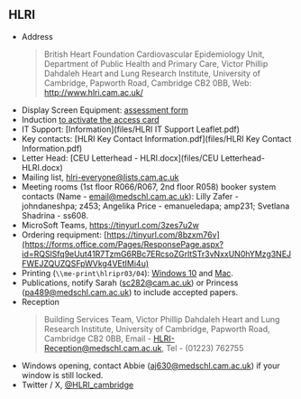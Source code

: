 ## HLRI

- Address
  > British Heart Foundation Cardiovascular Epidemiology Unit,
  > Department of Public Health and Primary Care,
  > Victor Phillip Dahdaleh Heart and Lung Research Institute,
  > University of Cambridge,
  > Papworth Road, Cambridge CB2 0BB,
  > Web: <http://www.hlri.cam.ac.uk/>
- Display Screen Equipment: [assessment form](files/display_screen_equipment_self-assessment_checklist_v4-1.docx)
- Induction [to activate the access card](https://www.eventbrite.com/e/hlri-building-induction-tickets-352488170607)
- IT Support: [Information](files/HLRI IT Support Leaflet.pdf)
- Key contacts: [HLRI Key Contact Information.pdf](files/HLRI Key Contact Information.pdf)
- Letter Head: [CEU Letterhead - HLRI.docx](files/CEU Letterhead- HLRI.docx)
- Mailing list, [hlri-everyone@lists.cam.ac.uk](mailto:hlri-everyone@lists.cam.ac.uk)
- Meeting rooms (1st floor R066/R067, 2nd floor R058) booker system contacts (Name - email@medschl.cam.ac.uk): Lilly Zafer - johndaneshpa; z453; Angelika Price - emanueledapa; amp231; Svetlana Shadrina - ss608.
- MicroSoft Teams, <https://tinyurl.com/3zes7u2w>
- Ordering requipment: [https://tinyurl.com/8bzxm76v](https://forms.office.com/Pages/ResponsePage.aspx?id=RQSlSfq9eUut41R7TzmG6RBc7ERcsoZGrltSTr3vNxxUN0hYMzg3NEJFWEJZQUZQSFpWVkg4VEtIMi4u)
- Printing (`\\me-print\hlripr03/04`): [Windows 10](https://cscs-itsupport.atlassian.net/wiki/spaces/FAQ/pages/21365361/Adding+a+printer+to+Windows+10) and [Mac](https://cscs-itsupport.atlassian.net/wiki/spaces/FAQ/pages/21365494/Adding+a+printer+on+a+Mac).
- Publications, notify Sarah (<sc282@cam.ac.uk>) or Princess (<pa489@medschl.cam.ac.uk>) to include accepted papers.
- Reception
  > Building Services Team,
  > Victor Phillip Dahdaleh Heart and Lung Research Institute,
  > University of Cambridge,
  > Papworth Road,
  > Cambridge CB2 0BB,
  > Email - <HLRI-Reception@medschl.cam.ac.uk>,
  > Tel - (01223) 762755
- Windows opening, contact Abbie (<aj630@medschl.cam.ac.uk>) if your window is still locked.
- Twitter / X, [@HLRI_cambridge](https://twitter.com/HLRI_Cambridge)
